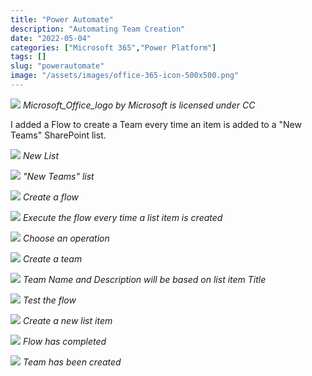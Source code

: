 ```yaml
---
title: "Power Automate"
description: "Automating Team Creation"
date: "2022-05-04"
categories: ["Microsoft 365","Power Platform"]
tags: []
slug: "powerautomate"
image: "/assets/images/office-365-icon-500x500.png"
---
```


![](/assets/images/powerautomate/office-365-icon-500x500.png)
*Microsoft_Office_logo by Microsoft is licensed under CC*


I added a Flow to create a Team every time an item is added to a "New Teams" SharePoint list.

![](/assets/images/powerautomate/screen-shot-2022-05-04-at-12.41.32-pm-1487x898.png)
*New List*

![](/assets/images/powerautomate/screen-shot-2022-05-04-at-12.42.17-pm-1487x888.png)
*"New Teams" list*

![](/assets/images/powerautomate/screen-shot-2022-05-04-at-12.42.47-pm-1487x889.png)
*Create a flow*

![](/assets/images/powerautomate/screen-shot-2022-05-04-at-12.49.39-pm-1487x898.png)
*Execute the flow every time a list item is created*

![](/assets/images/powerautomate/screen-shot-2022-05-04-at-12.49.56-pm-1487x894.png)
*Choose an operation*

![](/assets/images/powerautomate/screen-shot-2022-05-04-at-12.50.06-pm-1487x894.png)
*Create a team*

![](/assets/images/powerautomate/screen-shot-2022-05-04-at-12.50.37-pm-1487x896.png)
*Team Name and Description will be based on list item Title*

![](/assets/images/powerautomate/screen-shot-2022-05-04-at-12.51.07-pm-1487x893.png)
*Test the flow*

![](/assets/images/powerautomate/screen-shot-2022-05-04-at-12.51.41-pm-1487x890.png)
*Create a new list item*

![](/assets/images/powerautomate/screen-shot-2022-05-04-at-12.52.24-pm-1487x892.png)
*Flow has completed*

![](/assets/images/powerautomate/screen-shot-2022-05-04-at-12.52.43-pm-1487x888.png)
*Team has been created*